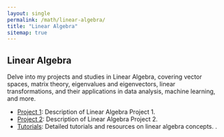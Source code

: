 ```yaml
---
layout: single
permalink: /math/linear-algebra/
title: "Linear Algebra"
sitemap: true
---
```


## Linear Algebra

Delve into my projects and studies in Linear Algebra, covering vector spaces, matrix theory, eigenvalues and eigenvectors, linear transformations, and their applications in data analysis, machine learning, and more.

- [Project 1](#): Description of Linear Algebra Project 1.
- [Project 2](#): Description of Linear Algebra Project 2.
- [Tutorials](#): Detailed tutorials and resources on linear algebra concepts.
.
